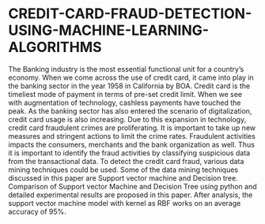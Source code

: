 # CREDIT-CARD-FRAUD-DETECTION-USING-MACHINE-LEARNING-ALGORITHMS
The Banking industry is the most essential functional unit for a country’s economy. When we come across the use of credit card, it came into play in the banking sector in the year 1958 in California by BOA. Credit card is the timeliest mode of payment in terms of pre-set credit limit. When we see with augmentation of technology, cashless payments have touched the peak. As the banking sector has also entered the scenario of digitalization, credit card usage is also increasing. Due to this expansion in technology, credit card fraudulent crimes are proliferating. It is important to take up new measures and stringent actions to limit the crime rates. Fraudulent activities impacts the consumers, merchants and the bank organization as well. Thus it is important to identify the fraud activities by classifying suspicious data from the transactional data. To detect the credit card fraud, various data mining techniques could be used. Some of the data mining techniques discussed in this paper are Support vector machine and Decision tree. Comparison of Support vector Machine and Decision Tree using python and detailed experimental results are proposed in this paper. After analysis, the support vector machine model with kernel as RBF works on an average accuracy of 95%. 
